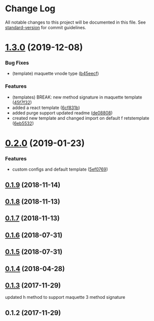 # Change Log

All notable changes to this project will be documented in this file. See [standard-version](https://github.com/conventional-changelog/standard-version) for commit guidelines.

<a name="1.3.0"></a>
# [1.3.0](https://gitlab.com/FRETS/frets/compare/v0.2.0...v1.3.0) (2019-12-08)


### Bug Fixes

* (template) maquette vnode type ([b45eecf](https://gitlab.com/FRETS/frets/commit/b45eecf))


### Features

* (templates) BREAK: new method signature in maquette template ([45f7f32](https://gitlab.com/FRETS/frets/commit/45f7f32))
* added a react template ([6cf831b](https://gitlab.com/FRETS/frets/commit/6cf831b))
* added purge support updated readme ([de08808](https://gitlab.com/FRETS/frets/commit/de08808))
* created new template and changed import on default f retstemplate ([6eb5532](https://gitlab.com/FRETS/frets/commit/6eb5532))



<a name="0.2.0"></a>
# [0.2.0](https://gitlab.com/FRETS/frets/compare/v0.1.9...v0.2.0) (2019-01-23)


### Features

* custom configs and default template ([5ef0769](https://gitlab.com/FRETS/frets/commit/5ef0769))



<a name="0.1.9"></a>
## [0.1.9](https://gitlab.com/FRETS/frets/compare/v0.1.8...v0.1.9) (2018-11-14)



<a name="0.1.8"></a>
## [0.1.8](https://gitlab.com/FRETS/frets/compare/v0.1.7...v0.1.8) (2018-11-13)



<a name="0.1.7"></a>
## [0.1.7](https://gitlab.com/FRETS/frets/compare/v0.1.6...v0.1.7) (2018-11-13)



<a name="0.1.6"></a>
## [0.1.6](https://gitlab.com/FRETS/frets/compare/v0.1.5...v0.1.6) (2018-07-31)



<a name="0.1.5"></a>
## [0.1.5](https://gitlab.com/FRETS/frets/compare/v0.1.4...v0.1.5) (2018-07-31)



<a name="0.1.4"></a>
## [0.1.4](https://gitlab.com/FRETS/frets/compare/v0.1.2...v0.1.4) (2018-04-28)



<a name="0.1.3"></a>
## [0.1.3](https://gitlab.com/FRETS/frets/compare/v0.1.2...v0.1.3) (2017-11-29)

updated h method to support maquette 3 method signature


<a name="0.1.2"></a>
## 0.1.2 (2017-11-29)
